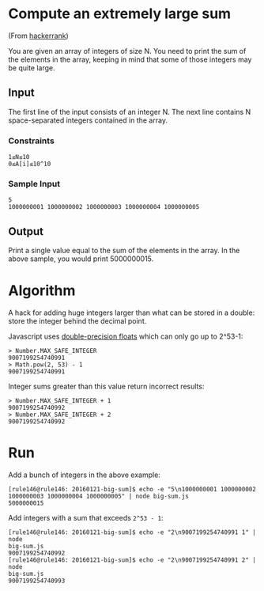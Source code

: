 # Compute an extremely large sum

(From [hackerrank](https://www.hackerrank.com/challenges/a-very-big-sum))

You are given an array of integers of size N. You need to print the sum of the
elements in the array, keeping in mind that some of those integers may be quite
large.

## Input

The first line of the input consists of an integer N. The next line contains N
space-separated integers contained in the array.

### Constraints

```
1≤N≤10
0≤A[i]≤10^10
```

### Sample Input

```
5
1000000001 1000000002 1000000003 1000000004 1000000005
```

## Output

Print a single value equal to the sum of the elements in the array. In the above
sample, you would print 5000000015.

# Algorithm

A hack for adding huge integers larger than what can be stored in a double:
store the integer behind the decimal point.

Javascript uses [double-precision floats](https://developer.mozilla.org/en-US/docs/Web/JavaScript/Reference/Global_Objects/Number/MAX_SAFE_INTEGER)
which can only go up to 2^53-1:

```
> Number.MAX_SAFE_INTEGER
9007199254740991
> Math.pow(2, 53) - 1
9007199254740991
```

Integer sums greater than this value return incorrect results:

```
> Number.MAX_SAFE_INTEGER + 1
9007199254740992
> Number.MAX_SAFE_INTEGER + 2
9007199254740992
```

# Run

Add a bunch of integers in the above example:

```
[rule146@rule146: 20160121-big-sum]$ echo -e "5\n1000000001 1000000002
1000000003 1000000004 1000000005" | node big-sum.js
5000000015
```

Add integers with a sum that exceeds `2^53 - 1`:

```
[rule146@rule146: 20160121-big-sum]$ echo -e "2\n9007199254740991 1" | node
big-sum.js
9007199254740992
[rule146@rule146: 20160121-big-sum]$ echo -e "2\n9007199254740991 2" | node
big-sum.js
9007199254740993
```

